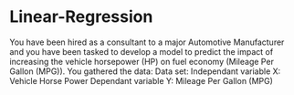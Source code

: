 # Linear-Regression
You have been hired as a consultant to a major Automotive Manufacturer and you have been tasked to develop a model to predict the impact of increasing the vehicle horsepower (HP) on fuel economy (Mileage Per Gallon (MPG)). You gathered the data: Data set: Independant variable X: Vehicle Horse Power Dependant variable Y: Mileage Per Gallon (MPG)
